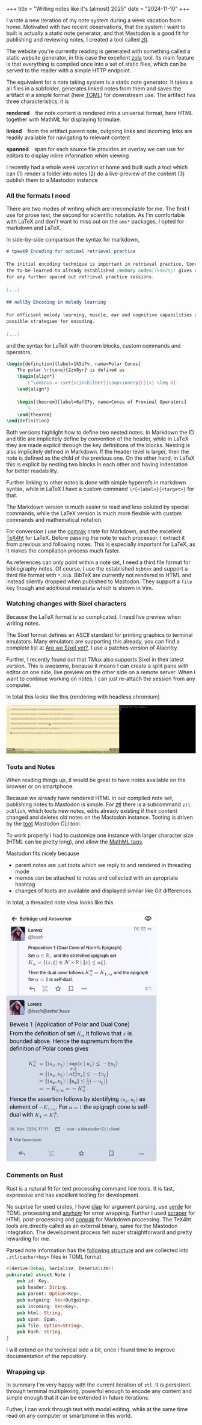 +++
title = "Writing notes like it's (almost) 2025"
date = "2024-11-10"
+++

I wrote a new iteration of my note system during a week vacation from home. Motivated with two recent observations, that the system I want to built is actually a static note generator, and that Mastodon is a good fit for publishing and reviewing notes, I created a tool called [ztl](https://github.com/bytesnake/ztl).

<!-- more -->

The website you're currently reading is generated with something called a static website generator, in this case the excellent [zola](https://www.getzola.org/) tool. Its main feature is that everything is compiled once into a set of static files, which can be served to the reader with a simple HTTP endpoint.

The equivalent for a note taking system is a static note generator. It takes a all files in a subfolder, generates linked notes from them and saves the artifact in a simple format (here [TOML](https://toml.io/en/)) for downstream use. The artifact has three characteristics, it is

**rendered** &ensp; the note content is rendered into a universal format, here HTML together with MathML for displaying formulae.

**linked** &ensp; from the artifact parent note, outgoing links and incoming links are readily available for navigating to relevant content

**spanned** &ensp; span for each source file provides an overlay we can use for editors to display inline information when viewing

I recently had a whole week vacation at home and built such a tool which can (1) render a folder into notes (2) do a live-preview of the content (3) publish them to a Mastodon instance

### All the formats I need

There are two modes of writing which are irreconcilable for me. The first I use for prose text, the second for scientific notation. As I'm comfortable with LaTeX and don't want to miss out on the `ams*` packages, I opted for markdown and LaTeX.

In side-by-side comparison the syntax for markdown,

```markdown
# tpawk9 Encoding for optimal retrieval practice

The initial encoding technique is important in retrieval practice. Connecting
the to-be-learned to already established [memory codes](k4e29j) gives a head-start
for any further spaced out retrieval practice sessions.

[...]

## nell5y Encoding in melody learning

For efficient melody learning, muscle, ear and cognitive capabilities are
possible strategies for encoding.

[...]
```
and the syntax for LaTeX with theorem blocks, custom commands and operators,

```latex
\begin{definition}[label=1k5i7v, name=Polar Cones]
    The polar \r{cone}{2zn8yr} is defined as
    \begin{align*}
        C^\ominus = \set{x\in\hilber}{\sup\innerp{C}{x} \leq 0}.
    \end{align*}

    \begin{theorem}[label=6af37y, name=Cones of Proximal Operators]
        % ...
    \end{theorem}
\end{definition}
```

Both versions highlight how to define two nested notes. In Markdown the ID and title are implicitely define by convention of the header, while in LaTeX they are made explicit through the key definitions of the blocks. Nesting is also implicitely defined in Markdown. If the header level is larger, then the note is defined as the child of the previous one. On the other hand, in LaTeX this is explicit by nesting two blocks in each other and having indentation for better readability.

Further linking to other notes is done with simple hyperrefs in markdown syntax, while in LaTeX I have a custom command `\r{<label>}{<target>}` for that.

The Markdown version is much easier to read and less poluted by special commands, while the LaTeX version is much more flexible with custom commands and mathematical notation. 

For conversion I use the [comrak](https://github.com/kivikakk/comrak) crate for Markdown, and the excellent [TeX4ht](https://tug.org/tex4ht/) for LaTeX. Before passing the note to each processor, I extract it from previous and following notes. This is especially important for LaTeX, as it makes the compilation process much faster.

As references can only point within a note set, I need a third file format for bibliography notes. Of course, I use the established `bibtex` and support a third file format with `*.bib`. BibTeX are currently not rendered to HTML and instead silently dropped when published to Mastodon. They support a `file` key though and additional metadata which is shown in Vim.

### Watching changes with Sixel characters

Because the LaTeX format is so complicated, I need live preview when writing notes.

The Sixel format defines an ASCII standard for printing graphics to terminal emulators. Many emulators are supporting this already, you can find a complete list at [Are we Sixel yet?](https://www.arewesixelyet.com/). I use a patches version of Alacritty.

Further, I recently found out that TMux also supports Sixel in their latest version. This is awesome, because it means I can create a split pane with editor on one side, live preview on the other side on a remote server. When I want to continue working on notes, I can just re-attach the session from any computer.

In total this looks like this (rendering with headless chromium)

![Preview](./preview.gif)

### Toots and Notes

When reading things up, it would be great to have notes available on the browser or on smartphone. 

Because we already have rendered HTML in our compiled note set, publishing notes to Mastodon is simple. For [ztl](https://github.com/bytesnake/ztl) there is a subcommand `ztl publish`, which toots new notes, edits already existing if their content changed and deletes old notes on the Mastodon instance. Tooting is driven by the [toot](https://toot.bezdomni.net/introduction.html) Mastodon CLI tool.

To work properly I had to customize one instance with larger character size (HTML can be pretty long), and allow the [MathML tags](https://developer.mozilla.org/en-US/docs/Web/MathML/Element).

Mastodon fits nicely because

 * parent notes are just toots which we reply to and rendered in threading mode
 * memos can be attached to notes and collected with an apropriate hashtag
 * changes of toots are available and displayed similar like Git differences

In total, a threaded note view looks like this

<img src="./mastodon.png" width="400px" />

### Comments on Rust

Rust is a natural fit for text processing command line tools. It is fast, expressive and has excellent tooling for development.

No suprise for used crates, I have [clap](https://github.com/clap-rs/clap) for argument parsing, use [serde](https://serde.rs/) for TOML processing and [anyhow](https://github.com/dtolnay/anyhow) for error wrapping. Further I used [scraper](https://docs.rs/scraper/latest/scraper/) for HTML post-processing and [comrak](https://github.com/kivikakk/comrak) for Markdown processing. The TeX4ht tools are directly called as an external binary, same for the Mastodon integration. The development process felt super straightforward and pretty rewarding for me.

Parsed note information has the [following structure](https://github.com/bytesnake/ztl/blob/main/src/notes.rs#L38) and are collected into `.ztl/cache/<key>` files in TOML format

```rust
#[derive(Debug, Serialize, Deserialize)]
pub(crate) struct Note {
    pub id: Key,
    pub header: String,
    pub parent: Option<Key>,
    pub outgoing: Vec<Outgoing>,
    pub incoming: Vec<Key>,
    pub html: String,
    pub span: Span,
    pub file: Option<String>,
    pub hash: String,
}
```

I will extend on the technical side a bit, once I found time to improve documentation of the repository.


### Wrapping up

In summary I'm very happy with the current iteration of `ztl`. It is persistent through terminal multiplexing, powerful enough to encode any content and simple enough that it can be extended in future iterations.

Futher, I can work through text with modal editing, while at the same time read on any computer or smartphone in this world.
